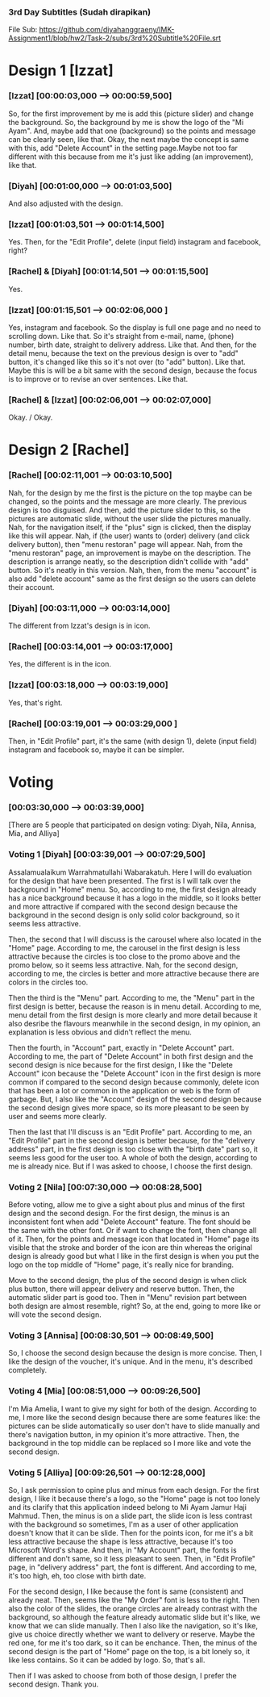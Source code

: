 ### 3rd Day Subtitles (Sudah dirapikan)
File Sub: https://github.com/diyahanggraeny/IMK-Assignment1/blob/hw2/Task-2/subs/3rd%20Subtitle%20File.srt

<h1> Design 1 [Izzat] </h1>

<h3> [Izzat] [00:00:03,000 --> 00:00:59,500]  </h3>
So, for the first improvement by me is add this (picture slider) and change the background. So, the background by me is show the logo of the "Mi Ayam". And, maybe add that one (background) so the points and message can be clearly seen, like that. Okay, the next maybe the concept is same with this, add "Delete Account" in the setting page.Maybe not too far different with this because from me it's just like adding (an improvement), like that.

<h3> [Diyah] [00:01:00,000 --> 00:01:03,500]  </h3>
 And also adjusted with the design.

<h3> [Izzat] [00:01:03,501 --> 00:01:14,500]  </h3>
Yes. Then, for the "Edit Profile", delete (input field) instagram and facebook, right?

<h3> [Rachel] & [Diyah] [00:01:14,501 --> 00:01:15,500] </h3>
Yes.

<h3> [Izzat] [00:01:15,501 --> 00:02:06,000 ]  </h3>
Yes, instagram and facebook. So the display is full one page and no need to scrolling down. Like that. So it's straight from e-mail, name, (phone) number, birth date, straight to delivery address. Like that. And then, for the detail menu, because the text on the previous design is over to "add" button, it's changed like this so it's not over (to "add" button). Like that. Maybe this is will be a bit same with the second design, because the focus is to improve or to revise an over sentences. Like that.

<h3> [Rachel] & [Izzat] [00:02:06,001 --> 00:02:07,000] </h3>
Okay. / Okay.

<h1> Design 2 [Rachel] </h1>

<h3> [Rachel] [00:02:11,001 --> 00:03:10,500] </h3>
Nah, for the design by me the first is the picture on the top maybe can be changed, so the points and the message are more clearly. The previous design is too disguised. And then, add the picture slider to this, so the pictures are automatic slide, without the user slide the pictures manually. Nah, for the navigation itself, if the "plus" sign is clicked, then the display like this will appear. Nah, if (the user) wants to (order) delivery (and click delivery button), then "menu restoran" page will appear. Nah, from the "menu restoran" page, an improvement is maybe on the description. The description is arrange neatly, so the description didn't collide with "add" button. So it's neatly in this version. Nah, then, from the menu "account" is also add "delete account" same as the first design so the users can delete their account.

<h3> [Diyah] [00:03:11,000 --> 00:03:14,000] </h3>
The different from Izzat's design is in icon.

<h3> [Rachel] [00:03:14,001 --> 00:03:17,000] </h3>
Yes, the different is in the icon.

<h3> [Izzat] [00:03:18,000 --> 00:03:19,000] </h3>
Yes, that's right.

<h3> [Rachel] [00:03:19,001 --> 00:03:29,000 ] </h3>
Then, in "Edit Profile" part, it's the same (with design 1), delete  (input field) instagram and facebook so, maybe it can be simpler.

<h1> Voting </h1>

<h3> [00:03:30,000 --> 00:03:39,000] </h3>
[There are 5 people that participated on design voting: Diyah, Nila, Annisa, Mia, and Alliya]

<h3> Voting 1 [Diyah] [00:03:39,001 --> 00:07:29,500] </h3>

Assalamualaikum Warrahmatullahi Wabarakatuh. Here I will do evaluation for the design that have been presented. The first is I will talk over the background in "Home" menu. So, according to me, the first design already has a nice background because it has a logo in the middle, so it looks better and more attractive if compared with the second design because the background in the second design is only solid color background, so it seems less attractive.

Then, the second that I will discuss is the carousel where also located in the "Home" page. According to me, the carousel in the first design is less attractive because the circles is too close to the promo above and the promo below, so it seems less attractive. Nah, for the second design, according to me, the circles is better and more attractive because there are colors in the circles too.

Then the third is the "Menu" part. According to me, the "Menu" part in the first design is better, because the reason is in menu detail. According to me, menu detail from the first design is more clearly and more detail because it also desribe the flavours meanwhile in the second design, in my opinion, an explanation is less obvious and didn't reflect the menu. 

Then the fourth, in "Account" part, exactly in "Delete Account" part. According to me, the part of "Delete Account" in both first design and the second design is nice because for the first design, I like the "Delete Account" icon because the "Delete Account" icon in the first design is more common if compared to the second design because commonly, delete icon that has been a lot or common in the application or web is the form of garbage. But, I also like the "Account" design of the second design because the second design gives more space, so its more pleasant to be seen by user and seems more clearly. 

Then the last that I'll discuss is an "Edit Profile" part. According to me, an "Edit Profile" part in the second design is better because, for the "delivery address" part, in the first design is too close with the "birth date" part so, it seems less good for the user too. A whole of both the design, according to me is already nice. But if I was asked to choose, I choose the first design.

<h3> Voting 2 [Nila] [00:07:30,000 --> 00:08:28,500] </h3>

Before voting, allow me to give a sight about plus and minus of the first design and the second design. For the first design, the minus is an inconsistent font when add "Delete Account" feature. The font should be the same with the other font. Or if want to change the font, then change all of it. Then, for the points and message icon that located in "Home" page its visible that the stroke and border of the icon are thin whereas the original design is already good but what I like in the first design is when you put the logo on the top middle of "Home" page, it's really nice for branding.

Move to the second design, the plus of the second design is when click plus button, there will appear delivery and reserve button. Then, the automatic slider part is good too. Then in "Menu" revision part between both design are almost resemble, right? So, at the end, going to more like or will vote the second design.

<h3> Voting 3 [Annisa] [00:08:30,501 --> 00:08:49,500] </h3>
So, I choose the second design because the design is more concise. Then, I like the design of the voucher, it's unique. And in the menu, it's described completely.

<h3> Voting 4 [Mia] [00:08:51,000 --> 00:09:26,500] </h3>

I'm Mia Amelia, I want to give my sight for both of the design. According to me, I more like the second design because there are some features like: the pictures can be slide automatically so user don't have to slide manually and there's navigation button, in my opinion it's more attractive. Then, the background in the top middle can be replaced so I more like and vote the second design.

<h3> Voting 5 [Alliya] [00:09:26,501 --> 00:12:28,000] </h3>

So, I ask permission to opine plus and minus from each design. For the first design, I like it because there's a logo, so the "Home" page is not too lonely and its clarify that this application indeed belong to Mi Ayam Jamur Haji Mahmud. Then, the minus is on a slide part, the slide icon is less contrast with the background so sometimes, I'm as a user of other application doesn't know that it can be slide. Then for the points icon, for me it's a bit less attractive because the shape is less attractive, because it's too Microsoft Word's shape. And then, in "My Account" part, the fonts is different and don't same, so it less pleasant to seen. Then, in "Edit Profile" page, in "delivery address" part, the font is different. And according to me, it's too high, eh, too close with birth date.

For the second design, I like because the font is same (consistent) and already neat. Then, seems like the "My Order" font is less to the right. Then also the color of the slides, the orange circles are already contrast with the background, so although the feature already automatic slide but it's like, we know that we can slide manually. Then I also like the navigation, so it's like, give us choice directly whether we want to delivery or reserve. Maybe the red one, for me it's too dark, so it can be enchance. Then, the minus of the second design is the part of "Home" page on the top, is a bit lonely so, it like less contains. So it can be added by logo. So, that's all.

Then if I was asked to choose from both of those design, I prefer the second design. Thank you.

